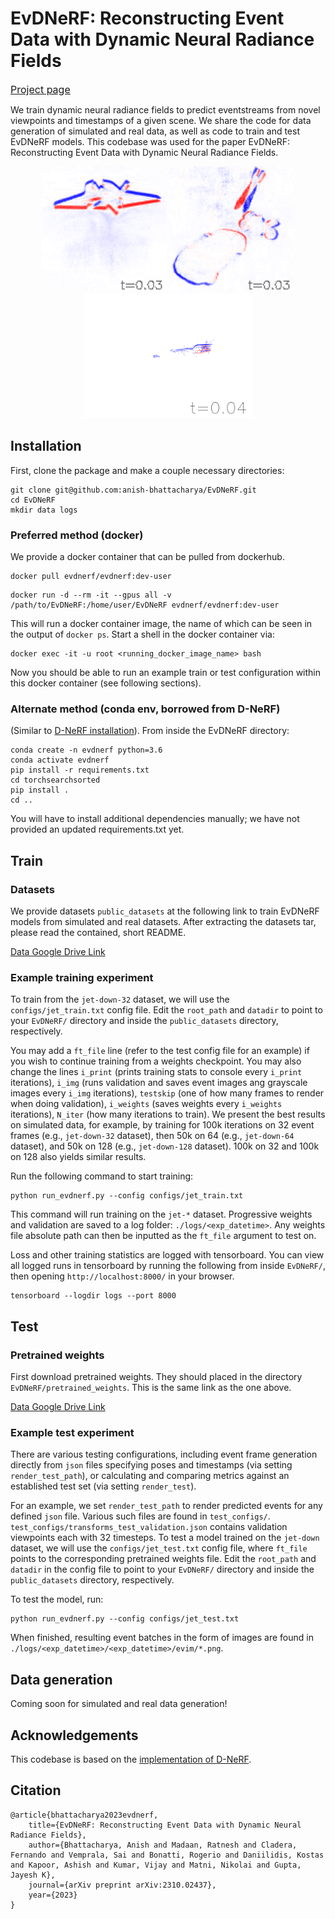 # EvDNeRF: Reconstructing Event Data with Dynamic Neural Radiance Fields

<font size="3"><u>[Project page](https://www.anishbhattacharya.com/research/evdnerf)</u></font>

We train dynamic neural radiance fields to predict eventstreams from novel viewpoints and timestamps of a given scene. We share the code for data generation of simulated and real data, as well as code to train and test EvDNeRF models. This codebase was used for the paper EvDNeRF: Reconstructing Event Data with Dynamic Neural Radiance Fields.

<p align="center">
  <img src="media/jd.gif" alt="Jet-Down render" width="200" height="200" />
  <img src="media/multi.gif" alt="Multi render" width="200" height="200" />
  <img src="media/real-fork.gif" alt="Real-Fork render" width="271" height="200" />
</p>

## Installation

First, clone the package and make a couple necessary directories:
```
git clone git@github.com:anish-bhattacharya/EvDNeRF.git
cd EvDNeRF
mkdir data logs
```

### Preferred method (docker)

We provide a docker container that can be pulled from dockerhub.
```
docker pull evdnerf/evdnerf:dev-user
```

```
docker run -d --rm -it --gpus all -v /path/to/EvDNeRF:/home/user/EvDNeRF evdnerf/evdnerf:dev-user
```

This will run a docker container image, the name of which can be seen in the output of `docker ps`. Start a shell in the docker container via:
```
docker exec -it -u root <running_docker_image_name> bash
```

Now you should be able to run an example train or test configuration within this docker container (see following sections).

### Alternate method (conda env, borrowed from D-NeRF)

(Similar to [D-NeRF installation](https://github.com/albertpumarola/D-NeRF)).
From inside the EvDNeRF directory:
```
conda create -n evdnerf python=3.6
conda activate evdnerf
pip install -r requirements.txt
cd torchsearchsorted
pip install .
cd ..
```

You will have to install additional dependencies manually; we have not provided an updated requirements.txt yet.

## Train

### Datasets

We provide datasets `public_datasets` at the following link to train EvDNeRF models from simulated and real datasets. After extracting the datasets tar, please read the contained, short README.

[Data Google Drive Link](https://drive.google.com/drive/folders/1LMw7fp4jwhLv-pgETeVGGqonqRr7--WV?usp=sharing)

### Example training experiment

To train from the `jet-down-32` dataset, we will use the `configs/jet_train.txt` config file. Edit the `root_path` and `datadir` to point to your `EvDNeRF/` directory and inside the `public_datasets` directory, respectively.

You may add a `ft_file` line (refer to the test config file for an example) if you wish to continue training from a weights checkpoint. You may also change the lines `i_print` (prints training stats to console every `i_print` iterations), `i_img` (runs validation and saves event images ang grayscale images every `i_img` iterations), `testskip` (one of how many frames to render when doing validation), `i_weights` (saves weights every `i_weights` iterations), `N_iter` (how many iterations to train). We present the best results on simulated data, for example, by training for 100k iterations on 32 event frames (e.g., `jet-down-32` dataset), then 50k on 64 (e.g., `jet-down-64` dataset), and 50k on 128 (e.g., `jet-down-128` dataset). 100k on 32 and 100k on 128 also yields similar results.

Run the following command to start training:
```
python run_evdnerf.py --config configs/jet_train.txt
```
This command will run training on the `jet-*` dataset. Progressive weights and validation are saved to a log folder: `./logs/<exp_datetime>`. Any weights file absolute path can then be inputted as the `ft_file` argument to test on.

Loss and other training statistics are logged with tensorboard. You can view all logged runs in tensorboard by running the following from inside `EvDNeRF/`, then opening `http://localhost:8000/` in your browser.
```
tensorboard --logdir logs --port 8000
```

## Test

### Pretrained weights

First download pretrained weights. They should placed in the directory `EvDNeRF/pretrained_weights`. This is the same link as the one above.

[Data Google Drive Link](https://drive.google.com/drive/folders/1LMw7fp4jwhLv-pgETeVGGqonqRr7--WV?usp=sharing)

### Example test experiment

There are various testing configurations, including event frame generation directly from `json` files specifying poses and timestamps (via setting `render_test_path`), or calculating and comparing metrics against an established test set (via setting `render_test`).

For an example, we set `render_test_path` to render predicted events for any defined `json` file. Various such files are found in `test_configs/`. `test_configs/transforms_test_validation.json` contains validation viewpoints each with 32 timesteps. To test a model trained on the `jet-down` dataset, we will use the `configs/jet_test.txt` config file, where `ft_file` points to the corresponding pretrained weights file. Edit the `root_path` and `datadir` in the config file to point to your `EvDNeRF/` directory and inside the `public_datasets` directory, respectively.

To test the model, run:
```
python run_evdnerf.py --config configs/jet_test.txt
```
When finished, resulting event batches in the form of images are found in `./logs/<exp_datetime>/<exp_datetime>/evim/*.png`.

## Data generation

Coming soon for simulated and real data generation!

## Acknowledgements

This codebase is based on the [implementation of D-NeRF](https://github.com/albertpumarola/D-NeRF).

## Citation
```
@article{bhattacharya2023evdnerf,
    title={EvDNeRF: Reconstructing Event Data with Dynamic Neural Radiance Fields},
    author={Bhattacharya, Anish and Madaan, Ratnesh and Cladera, Fernando and Vemprala, Sai and Bonatti, Rogerio and Daniilidis, Kostas and Kapoor, Ashish and Kumar, Vijay and Matni, Nikolai and Gupta, Jayesh K},
    journal={arXiv preprint arXiv:2310.02437},
    year={2023}
}
```
